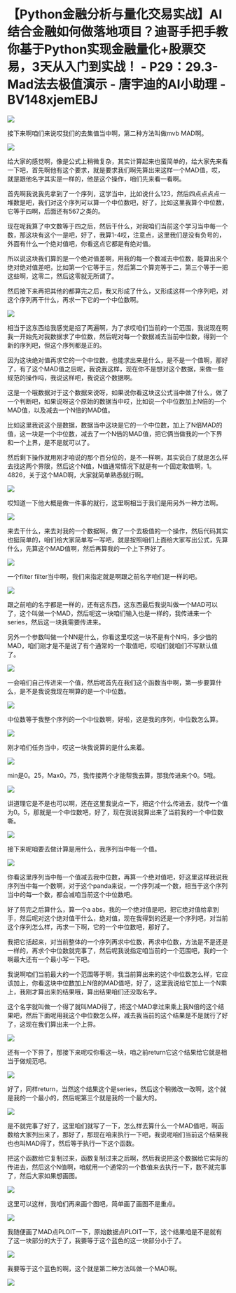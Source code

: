 # 【Python金融分析与量化交易实战】AI结合金融如何做落地项目？迪哥手把手教你基于Python实现金融量化+股票交易，3天从入门到实战！ - P29：29.3-Mad法去极值演示 - 唐宇迪的AI小助理 - BV148xjemEBJ

![](img/a847a2dd39849be2ef39d3d1b0d65c5d_0.png)

接下来啊咱们来说哎我们的去集值当中啊，第二种方法叫做mvb MAD啊。

![](img/a847a2dd39849be2ef39d3d1b0d65c5d_2.png)

给大家的感觉啊，像是公式上稍微复杂，其实计算起来也蛮简单的，给大家先来看一下吧，首先啊他有这个要求，就是要求我们啊先算出来这样一个MAD值，哎，就是跟他名字其实是一样的，他是这个操作，咱们先来看一看啊。

首先啊我说我先拿到了一个序列，这学当中，比如说什么123，然后四点点点点一堆数是吧，我们对这个序列可以算一个中位数吧，好了，比如这里我算个中位数，它等于四啊，后面还有567之类的。

现在呢我算了中文数等于四之后，然后干什么，对我咱们当前这个学习当中每一个数，那这块有这个一是吧，好了，我算1-4哎，注意点，这里我们是没有负号的，外面有什么一个绝对值吧，你看这点它都是有绝对值。

所以说这块我们算的是一个绝对值差啊，用我的每一个数减去中位数，能算出来个绝对绝对值差吧，比如第一个它等于三，然后第二个算完等于二，第三个等于一把这些啊，这零二，然后这零就无所谓了。

然后接下来再把其他的都算完之后，我又形成了什么，又形成这样一个序列吧，对这个序列再干什么，再求一下它的一个中位数啊。



![](img/a847a2dd39849be2ef39d3d1b0d65c5d_4.png)

相当于这东西给我感觉是招了两遍啊，为了求哎咱们当前的一个范围，我说现在啊我一开始先对我数据求了中位数，然后呢对每一个数据减去当前中位数，得到一个新的序列吧，但这个序列都是正的。

因为这块绝对值再求它的一个中位数，也能求出来是什么，是不是一个值啊，那好了，有了这个MAD值之后呢，我说我这样，现在你不是想对这个数据，来做一些规范的操作吗，我说这样吧，我说这个数据啊。

这是一个哦数据对于这个数据来说呀，如果说你看这块这公式当中做了什么，做了一个判断吧，如果说呀这个原始的数据当中哎，比如说一个中位数加上N倍的一个MAD值，以及减去一个N倍的MAD值。

比如这里我说这个是数据，数据当中这块是它的一个中位数，加上了N倍MAD的值，这一块是一个中位数，减去了一个N倍的MAD值，把它俩当做我的一个下界和一个上界，是不是就可以了。

然后剩下操作就用刚才咱说的那个百分位的，是不一样啊，其实说白了就是怎么样去找这两个界限，然后这个N值，N值通常情况下就是有一个固定取值啊，1。4826，关于这个MAD啊，大家就简单熟悉就行啊。



![](img/a847a2dd39849be2ef39d3d1b0d65c5d_6.png)

哎知道一下他大概是做一件事的就行，这里啊相当于我们是用另外一种方法啊。

![](img/a847a2dd39849be2ef39d3d1b0d65c5d_8.png)

来去干什么，来去对我的一个数据啊，做了一个去极值的一个操作，然后代码其实也挺简单的，咱们给大家简单写一写吧，就是按照咱们上面给大家写出公式，先算什么，先算这个MAD值啊，然后再算我的一个上下界好了。



![](img/a847a2dd39849be2ef39d3d1b0d65c5d_10.png)

一个filter filter当中啊，我们来指定就是啊跟之前名字咱们是一样的吧。

![](img/a847a2dd39849be2ef39d3d1b0d65c5d_12.png)

跟之前咱的名字都是一样的，还有这东西，这东西最后我说叫做一个MAD可以了，这个叫做一个MAD，然后呢这一块咱们输入也是一样的，我传进来一个series，然后这一块我需要传进来。

另外一个参数叫做一个NN是什么，你看这里哎这一块不是有个N吗，多少倍的MAD，咱们刚才是不是说了有个通常的一个取值吧，哎咱们就咱们不写默认值了。



![](img/a847a2dd39849be2ef39d3d1b0d65c5d_14.png)

一会咱们自己传进来一个值，然后呢首先在我们这个函数当中啊，第一步要算什么，是不是我说我现在啊算的是一个中位数。



![](img/a847a2dd39849be2ef39d3d1b0d65c5d_16.png)

中位数等于我整个序列的一个中位数啊，好啦，这是我的序列，中位数怎么算。

![](img/a847a2dd39849be2ef39d3d1b0d65c5d_18.png)

刚才咱们任务当中，哎这一块我说算的是什么来着。

![](img/a847a2dd39849be2ef39d3d1b0d65c5d_20.png)

min是0。25，Max0。75，我传接两个才能帮我去算，那我传进来个0。5哦。

![](img/a847a2dd39849be2ef39d3d1b0d65c5d_22.png)

讲道理它是不是也可以啊，还在这里我说点一下，把这个什么传进去，就传一个值为0。5，那就是一个中位数吧，好了，现在我说我算出来了当前我的一个中位数嘶。



![](img/a847a2dd39849be2ef39d3d1b0d65c5d_24.png)

接下来呢咱要去做计算是用什么，我序列当中每一个值。

![](img/a847a2dd39849be2ef39d3d1b0d65c5d_26.png)

你看这里序列当中每一个值减去我中位数，再算一个绝对值吧，好这里这样我说我序列当中每一个数啊，对于这个panda来说，一个序列减一个数，相当于这个序列当中的每一个数，都会减咱当前这个中位数吧。

好了剪完之后算什么，算一个a abs，我的一个绝对值是吧，把它绝对值给拿到手，然后呢对这个绝对值干什么，绝对值，现在我得到的还是一个序列吧，对当前这个序列怎么样，再求一下啊，它的一个中位数吧，那好了。

我把它括起来，对当前整体的一个序列再求中位数，再求中位数，方法是不是还是一样的，再求个中位数就完事了，然后呢我说指定咱当前的一个范围吧，我的一个啊最大还有一个最小写一下吧。

我说啊咱们当前最大的一个范围等于啊，我当前算出来的这个中位数怎么样，它应该加上，你看这块中位数加上N倍的MAD值吧，好了，这里我说给它加上一个N乘上，我刚才算出来的结果哦，算出结果咱们还没取名字。

这个名字就叫做一个得了就叫MAD得了，把这个MAD拿过来乘上我N倍的这个结果吧，然后下面呢用我这个中位数怎么样，减去我当前的这个结果是不是就行了好了，这现在我们算出来一个上界。



![](img/a847a2dd39849be2ef39d3d1b0d65c5d_28.png)

还有一个下界了，那接下来呢哎你看这一块，咱之前return它这个结果给它就是相当于做规范吧。

![](img/a847a2dd39849be2ef39d3d1b0d65c5d_30.png)

好了，同样return，当然这个结果这个是series，然后这个稍微改一改啊，这个就是我的一个最小的，然后呢第三个就是我的一个最大的。



![](img/a847a2dd39849be2ef39d3d1b0d65c5d_32.png)

是不就完事了好了，这里咱们就写了一下，怎么样去算什么一个MAD值吧，啊函数给大家列出来了，那好了，那现在咱来执行一下吧，我说呃咱们当前这个结果我也也叫MAD得了，然后等于执行一下这个函数。

把这个函数给它复制过来，函数复制过来之后啊，然后我说把这个数据给它实际的传进去，然后这个N值啊，咱就用一个通常的一个数值来去执行一下，数不就完事了，然后大家如果想画图。



![](img/a847a2dd39849be2ef39d3d1b0d65c5d_34.png)

这里可以这样，我咱们再来画个图吧，简单画了画图不是重点。

![](img/a847a2dd39849be2ef39d3d1b0d65c5d_36.png)

我随便画了MAD点PLOIT一下，原始数据点PLOIT一下，这个结果咱是不是就有了这一块部分的大于了，我要等于这个蓝色的这一块部分小于了。



![](img/a847a2dd39849be2ef39d3d1b0d65c5d_38.png)

我要等于这个蓝色的啊，这个就是第二种方法叫做一个MAD啊。

![](img/a847a2dd39849be2ef39d3d1b0d65c5d_40.png)